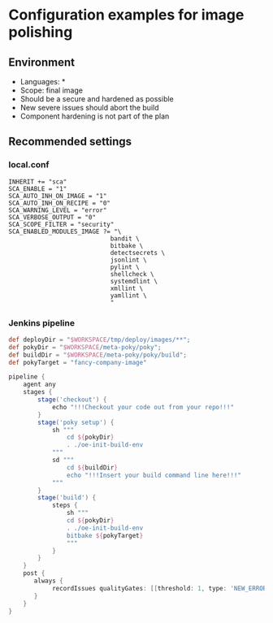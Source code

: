 # Configuration examples for image polishing

## Environment

* Languages: *
* Scope: final image
* Should be a secure and hardened as possible
* New severe issues should abort the build
* Component hardening is not part of the plan

## Recommended settings

### local.conf

```bitbake
INHERIT += "sca"
SCA_ENABLE = "1"
SCA_AUTO_INH_ON_IMAGE = "1"
SCA_AUTO_INH_ON_RECIPE = "0"
SCA_WARNING_LEVEL = "error"
SCA_VERBOSE_OUTPUT = "0"
SCA_SCOPE_FILTER = "security"
SCA_ENABLED_MODULES_IMAGE ?= "\
                            bandit \
                            bitbake \
                            detectsecrets \
                            jsonlint \
                            pylint \
                            shellcheck \
                            systemdlint \
                            xmllint \
                            yamllint \
                            "
```

### Jenkins pipeline

```groovy
def deployDir = "$WORKSPACE/tmp/deploy/images/**";
def pokyDir = "$WORKSPACE/meta-poky/poky";
def buildDir = "$WORKSPACE/meta-poky/poky/build";
def pokyTarget = "fancy-company-image"

pipeline {
    agent any
    stages {
        stage('checkout') {
            echo "!!!Checkout your code out from your repo!!!"
        }
        stage('poky setup') {
            sh """
                cd ${pokyDir}
                . ./oe-init-build-env
            """
            sd """
                cd ${buildDir}
                echo "!!!Insert your build command line here!!!"
            """
        }
        stage('build') {
            steps {
                sh """
                cd ${pokyDir}
                . ./oe-init-build-env
                bitbake ${pokyTarget}
                """
            }
        }
    }
    post {
       always {
            recordIssues qualityGates: [[threshold: 1, type: 'NEW_ERROR', unstable: false]], tools: [checkStyle(pattern: '$deployDir/sca/*/checkstyle/*.xml')]
       }
    }
}
```
